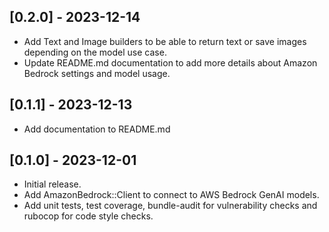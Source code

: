 ## [0.2.0] - 2023-12-14

- Add Text and Image builders to be able to return text or save images depending on the model use case.
- Update README.md documentation to add more details about Amazon Bedrock settings and model usage.

## [0.1.1] - 2023-12-13

- Add documentation to README.md

## [0.1.0] - 2023-12-01

- Initial release.
- Add AmazonBedrock::Client to connect to AWS Bedrock GenAI models.
- Add unit tests, test coverage, bundle-audit for vulnerability checks and rubocop for code style checks.
